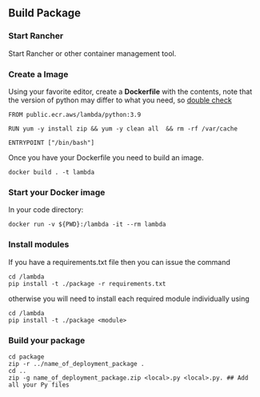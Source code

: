 ## Build Package

### Start Rancher
Start Rancher or other container management tool.

### Create a Image
 Using your favorite editor, create a **Dockerfile** with the contents, note that the version of python may differ to what you need, so [double check](https://gallery.ecr.aws/lambda/python)
 
```
FROM public.ecr.aws/lambda/python:3.9

RUN yum -y install zip && yum -y clean all  && rm -rf /var/cache

ENTRYPOINT ["/bin/bash"]
```

Once you have your Dockerfile you need to build an image.

``` docker build . -t lambda ```

### Start your Docker image
In your code directory: 

```docker run -v ${PWD}:/lambda -it --rm lambda```


### Install modules

If you have a requirements.txt file then you can issue the command 

```
cd /lambda
pip install -t ./package -r requirements.txt
``` 

otherwise you will need to install each required module individually using 

```
cd /lambda
pip install -t ./package <module>
```

### Build your package

```
cd package
zip -r ../name_of_deployment_package .
cd ..
zip -g name_of_deployment_package.zip <local>.py <local>.py. ## Add all your Py files
```

